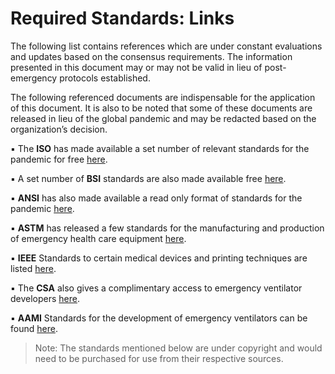 # Required Standards: Links

The following list contains references which are under constant evaluations and updates based on the consensus requirements. The information presented in this document may or may not be valid in lieu of post-emergency protocols established. 

The following referenced documents are indispensable for the application of this document. It is also to be noted that some of these documents are released in lieu of the global pandemic and may be redacted based on the organization’s decision.

▪	The **ISO** has made available a set number of relevant standards for the pandemic for free [here](https://www.iso.org/covid19).

▪	A set number of **BSI** standards are also made available free [here](https://www.bsigroup.com/en-GB/topics/novel-coronavirus-covid-19/ventilators/).

▪	**ANSI** has also made available a read only format of standards for the pandemic [here](https://www.ansi.org/news_publications/news_story?menuid=7&articleid=27ba33a0-7482-47c5-b3a7-faa8a55518eb). 

▪	**ASTM** has released a few standards for the manufacturing and production of emergency health care equipment [here](https://www.astm.org/COVID-19/).

▪	**IEEE** Standards to certain medical devices and printing techniques are listed [here](https://standards.ieee.org/covid-19/index.html).

▪	The **CSA** also gives a complimentary access to emergency ventilator developers [here](https://www.csagroup.org/news/covid-19-response-standards-handbooks/).

▪	**AAMI** Standards for the development of emergency ventilators can be found [here](https://www.aami.org/news-resources/covid-19-updates/coronavirus-resources-for-the-field).

> Note: The standards mentioned below are under copyright and would need to be purchased for use from their respective sources.
